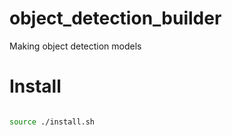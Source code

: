 # object_detection_builder
Making object detection models


# Install

```bash

source ./install.sh

```